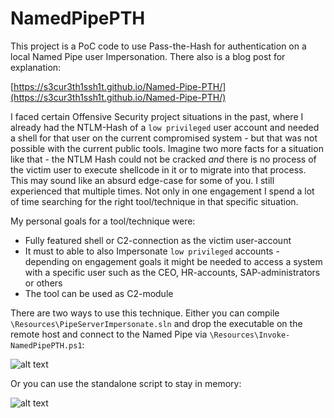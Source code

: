 # NamedPipePTH

This project is a PoC code to use Pass-the-Hash for authentication on a local Named Pipe user Impersonation. There also is a blog post for explanation:

[https://s3cur3th1ssh1t.github.io/Named-Pipe-PTH/](https://s3cur3th1ssh1t.github.io/Named-Pipe-PTH/)

I faced certain Offensive Security project situations in the past, where I already had the NTLM-Hash of a `low privileged` user account and needed a shell for that user on the current compromised system - but that was not possible with the current public tools. Imagine two more facts for a situation like that - the NTLM Hash could not be cracked *and* there is no process of the victim user to execute shellcode in it or to migrate into that process. This may sound like an absurd edge-case for some of you. I still experienced that multiple times. Not only in one engagement I spend a lot of time searching for the right tool/technique in that specific situation.

My personal goals for a tool/technique were:

* Fully featured shell or C2-connection as the victim user-account
* It must to able to also Impersonate `low privileged` accounts - depending on engagement goals it might be needed to access a system with a specific user such as the CEO, HR-accounts, SAP-administrators or others
* The tool can be used as C2-module

There are two ways to use this technique. Either you can compile `\Resources\PipeServerImpersonate.sln` and drop the executable on the remote host and connect to the Named Pipe via `\Resources\Invoke-NamedPipePTH.ps1`:

![alt text](https://github.com/S3cur3Th1sSh1t/NamedPipePTH/blob/main/Resources/Example1.JPG?raw=true)

Or you can use the standalone script to stay in memory:

![alt text](https://github.com/S3cur3Th1sSh1t/NamedPipePTH/blob/main/Resources/Example2.JPG?raw=true)
